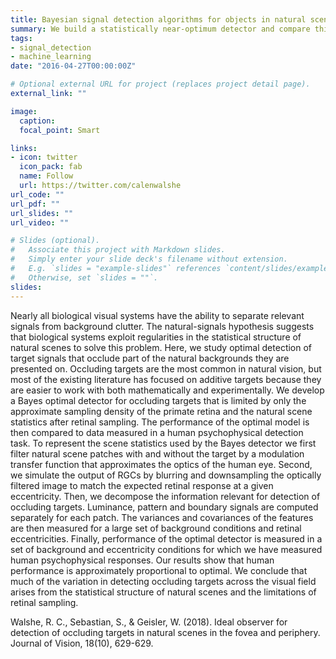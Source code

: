 ```yaml
---
title: Bayesian signal detection algorithms for objects in natural scenes 
summary: We build a statistically near-optimum detector and compare this with human behavior.
tags:
- signal_detection
- machine_learning
date: "2016-04-27T00:00:00Z"

# Optional external URL for project (replaces project detail page).
external_link: ""

image:
  caption:
  focal_point: Smart

links:
- icon: twitter
  icon_pack: fab
  name: Follow
  url: https://twitter.com/calenwalshe
url_code: ""
url_pdf: ""
url_slides: ""
url_video: ""

# Slides (optional).
#   Associate this project with Markdown slides.
#   Simply enter your slide deck's filename without extension.
#   E.g. `slides = "example-slides"` references `content/slides/example-slides.md`.
#   Otherwise, set `slides = ""`.
slides:
---
```


Nearly all biological visual systems have the ability to separate relevant signals from background clutter. The natural-signals hypothesis suggests that biological systems exploit regularities in the statistical structure of natural scenes to solve this problem. Here, we study optimal detection of target signals that occlude part of the natural backgrounds they are presented on. Occluding targets are the most common in natural vision, but most of the existing literature has focused on additive targets because they are easier to work with both mathematically and experimentally. We develop a Bayes optimal detector for occluding targets that is limited by only the approximate sampling density of the primate retina and the natural scene statistics after retinal sampling. The performance of the optimal model is then compared to data measured in a human psychophysical detection task. To represent the scene statistics used by the Bayes detector we first filter natural scene patches with and without the target by a modulation transfer function that approximates the optics of the human eye. Second, we simulate the output of RGCs by blurring and downsampling the optically filtered image to match the expected retinal response at a given eccentricity. Then, we decompose the information relevant for detection of occluding targets. Luminance, pattern and boundary signals are computed separately for each patch. The variances and covariances of the features are then measured for a large set of background conditions and retinal eccentricities. Finally, performance of the optimal detector is measured in a set of background and eccentricity conditions for which we have measured human psychophysical responses. Our results show that human performance is approximately proportional to optimal. We conclude that much of the variation in detecting occluding targets across the visual field arises from the statistical structure of natural scenes and the limitations of retinal sampling.

Walshe, R. C., Sebastian, S., & Geisler, W. (2018). Ideal observer for detection of occluding targets in natural scenes in the fovea and periphery. Journal of Vision, 18(10), 629-629.
